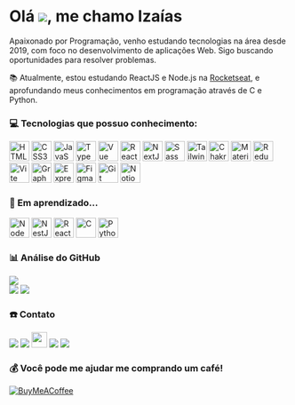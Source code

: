 # Olá ![](https://user-images.githubusercontent.com/18350557/176309783-0785949b-9127-417c-8b55-ab5a4333674e.gif), me chamo Izaías

Apaixonado por Programação, venho estudando tecnologias na área desde 2019, com foco no desenvolvimento de aplicações Web. Sigo buscando oportunidades para resolver problemas.

📚 Atualmente, estou estudando ReactJS e Node.js na [Rocketseat](https://github.com/Rocketseat), e aprofundando meus conhecimentos em programação através de C e Python.

### 💻 Tecnologias que possuo conhecimento:

<p align="left">
<img src="https://raw.githubusercontent.com/danielcranney/readme-generator/main/public/icons/skills/html5-colored.svg" width="36" height="36" alt="HTML5" />
<img src="https://raw.githubusercontent.com/danielcranney/readme-generator/main/public/icons/skills/css3-colored.svg" width="36" height="36" alt="CSS3" />
<img src="https://raw.githubusercontent.com/danielcranney/readme-generator/main/public/icons/skills/javascript-colored.svg" width="36" height="36" alt="JavaScript" />
<img src="https://raw.githubusercontent.com/danielcranney/readme-generator/main/public/icons/skills/typescript-colored.svg" width="36" height="36" alt="TypeScript" />
<img src="https://raw.githubusercontent.com/danielcranney/readme-generator/main/public/icons/skills/vuejs-colored.svg" width="36" height="36" alt="Vue" />
<img src="https://raw.githubusercontent.com/danielcranney/readme-generator/main/public/icons/skills/react-colored.svg" width="36" height="36" alt="React" />
<img src="https://raw.githubusercontent.com/danielcranney/readme-generator/main/public/icons/skills/nextjs-colored.svg" width="36" height="36" alt="NextJs" />
<img src="https://raw.githubusercontent.com/danielcranney/readme-generator/main/public/icons/skills/sass-colored.svg" width="36" height="36" alt="Sass" />
<img src="https://raw.githubusercontent.com/danielcranney/readme-generator/main/public/icons/skills/tailwindcss-colored.svg" width="36" height="36" alt="TailwindCSS" />
<img src="https://raw.githubusercontent.com/danielcranney/readme-generator/main/public/icons/skills/chakra-colored.svg" width="36" height="36" alt="Chakra UI" />
<img src="https://raw.githubusercontent.com/danielcranney/readme-generator/main/public/icons/skills/materialui-colored.svg" width="36" height="36" alt="Material UI" />
<img src="https://raw.githubusercontent.com/danielcranney/readme-generator/main/public/icons/skills/redux-colored.svg" width="36" height="36" alt="Redux" />
<img src="https://raw.githubusercontent.com/danielcranney/readme-generator/main/public/icons/skills/vite-colored.svg" width="36" height="36" alt="Vite" />
<img src="https://raw.githubusercontent.com/danielcranney/readme-generator/main/public/icons/skills/graphql-colored.svg" width="36" height="36" alt="GraphQL" />
<img src="https://raw.githubusercontent.com/danielcranney/readme-generator/main/public/icons/skills/express-colored.svg" width="36" height="36" alt="Express" />
<img src="https://raw.githubusercontent.com/danielcranney/readme-generator/main/public/icons/skills/figma-colored.svg" width="36" height="36" alt="Figma" />
<img src="https://raw.githubusercontent.com/danielcranney/readme-generator/main/public/icons/skills/git-colored.svg" width="36" height="36" alt="Git" />
<img src="https://upload.wikimedia.org/wikipedia/commons/4/45/Notion_app_logo.png" width="36" height="36" alt="Notion" />
<p>

### 🚀 Em aprendizado...
  
<p align="left">
<img src="https://raw.githubusercontent.com/danielcranney/readme-generator/main/public/icons/skills/nodejs-colored.svg" width="36" height="36" alt="NodeJS" />
<img src="https://raw.githubusercontent.com/danielcranney/readme-generator/main/public/icons/skills/nestjs-colored.svg" width="36" height="36" alt="NestJS" />
<img src="https://react-query-v3.tanstack.com/_next/static/images/emblem-light-628080660fddb35787ff6c77e97ca43e.svg" width="36" height="36" alt="React Query" />
<img src="https://raw.githubusercontent.com/danielcranney/readme-generator/main/public/icons/skills/c-colored.svg" width="36" height="36" alt="C" />
<img src="https://raw.githubusercontent.com/danielcranney/readme-generator/main/public/icons/skills/python-colored.svg" width="36" height="36" alt="Python" />
</p>

### 📊 Análise do GitHub

<p>
<img src="https://github-profile-summary-cards.vercel.app/api/cards/profile-details?username=izaiasmorais&theme=dracula"/> <br />
<img src="https://github-profile-summary-cards.vercel.app/api/cards/repos-per-language?username=izaiasmorais&theme=dracula"/>
<img src="https://github-profile-summary-cards.vercel.app/api/cards/stats?username=izaiasmorais&theme=dracula"/>
</p>

### ☎️ Contato

<div>

<a href = "mailto:izaiaslima356@gmail.com"><img src="https://img.shields.io/badge/Gmail-D14836?style=for-the-badge&logo=gmail&logoColor=white" target="_blank"></a>
<a href="https://www.linkedin.com/in/iza%C3%ADas-lima/" target="_blank"><img src="https://img.shields.io/badge/-LinkedIn-%230077B5?style=for-the-badge&logo=linkedin&logoColor=white" target="_blank"></a>
<a href="https://twitter.com/Izaias_lima_"><img src="https://img.shields.io/badge/Twitter-%231DA1F2.svg?style=for-the-badge&logo=Twitter&logoColor=white" height="28px" target="_blank"></a> <a href="https://www.instagram.com/izaias_morais_/" target="_blank"><img src="https://img.shields.io/badge/-Instagram-%23E4405F?style=for-the-badge&logo=instagram&logoColor=white" target="_blank"></a> <a href="https://discord.com/users/734056109605650534" target="_blank"><img src="https://img.shields.io/badge/Discord-7289DA?style=for-the-badge&logo=discord&logoColor=white" target="_blank"></a>

</div>

### 💰 Você pode me ajudar me comprando um café!

[![BuyMeACoffee](https://img.shields.io/badge/Buy%20Me%20a%20Coffee-ffdd00?style=for-the-badge&logo=buy-me-a-coffee&logoColor=black)](https://www.buymeacoffee.com/izaiaslima)
